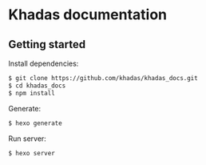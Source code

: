 # Khadas documentation
<!-- Markdown snippet -->

## Getting started

Install dependencies:

``` bash
$ git clone https://github.com/khadas/khadas_docs.git
$ cd khadas_docs
$ npm install
```

Generate:

``` bash
$ hexo generate
```

Run server:

``` bash
$ hexo server
```
